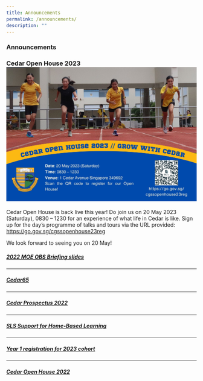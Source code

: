 ```yaml
---
title: Announcements
permalink: /announcements/
description: ""
---
```

### Announcements

### Cedar Open House 2023![](/images/motd%20-%20corporate%20style.jpg)
Cedar Open House is back live this year! Do join us on 20 May 2023 (Saturday), 0830 – 1230 for an experience of what life in Cedar is like. Sign up for the day’s programme of talks and tours via the URL provided: [https://go.gov.sg/cgssopenhouse23reg ](https://go.gov.sg/cgssopenhouse23reg )

We look forward to seeing you on 20 May!


##### [2022 MOE OBS Briefing slides](/files/obs.pdf)

* * *
##### [Cedar65](https://sites.google.com/moe.edu.sg/cedar65)

* * *
##### [Cedar Prospectus 2022](/files/Cedar%20Prospectus%202022_update%2028Apr.pdf)
* * *

##### [SLS Support for Home-Based Learning](https://moe-cedargirlssec-staging.netlify.app/contact-us/sls-support-hbl/)

* * *

##### [Year 1 registration for 2023 cohort](https://moe-cedargirlssec-staging.netlify.app/admissions/year-1-registration-exercise-2023/)
* * *

##### [Cedar Open House 2022](https://sites.google.com/moe.edu.sg/cedar-open-house-2022)